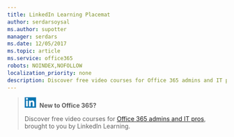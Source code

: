 ```yaml
---
title: LinkedIn Learning Placemat
author: serdarsoysal
ms.author: supotter
manager: serdars
ms.date: 12/05/2017
ms.topic: article
ms.service: office365
robots: NOINDEX,NOFOLLOW
localization_priority: none
description: Discover free video courses for Office 365 admins and IT pros, brought to you by LinkedIn Learning.
---
```

> ![LinkedIn logo](images/linkedinlogo.png) **New to Office 365?**
> 
> Discover free video courses for [Office 365 admins and IT pros](https://support.office.com/en-us/article/Office-365-admins-and-IT-pros-68cc9b95-0bdc-491e-a81f-ee70b3ec63c5), brought to you by LinkedIn Learning.
